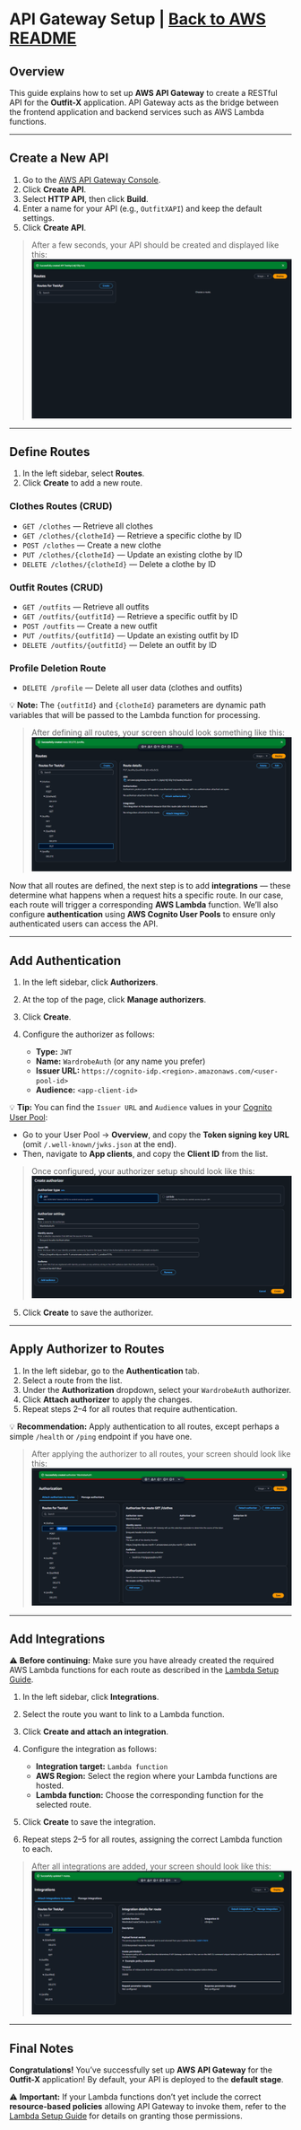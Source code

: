 # API Gateway Setup | [Back to AWS README](/aws/README.md)

## Overview

This guide explains how to set up **AWS API Gateway** to create a RESTful API for the **Outfit-X** application.
API Gateway acts as the bridge between the frontend application and backend services such as AWS Lambda functions.

---

## Create a New API

1. Go to the [AWS API Gateway Console](https://console.aws.amazon.com/apigateway/home).
2. Click **Create API**.
3. Select **HTTP API**, then click **Build**.
4. Enter a name for your API (e.g., `OutfitXAPI`) and keep the default settings.
5. Click **Create API**.

> After a few seconds, your API should be created and displayed like this:
> ![API Gateway Overview](/aws/assets/steps_screen_shots/create_apigateway.png)

---

## Define Routes

1. In the left sidebar, select **Routes**.
2. Click **Create** to add a new route.

### Clothes Routes (CRUD)

- `GET /clothes` — Retrieve all clothes
- `GET /clothes/{clotheId}` — Retrieve a specific clothe by ID
- `POST /clothes` — Create a new clothe
- `PUT /clothes/{clotheId}` — Update an existing clothe by ID
- `DELETE /clothes/{clotheId}` — Delete a clothe by ID

### Outfit Routes (CRUD)

- `GET /outfits` — Retrieve all outfits
- `GET /outfits/{outfitId}` — Retrieve a specific outfit by ID
- `POST /outfits` — Create a new outfit
- `PUT /outfits/{outfitId}` — Update an existing outfit by ID
- `DELETE /outfits/{outfitId}` — Delete an outfit by ID

### Profile Deletion Route

- `DELETE /profile` — Delete all user data (clothes and outfits)

💡 **Note:** The `{outfitId}` and `{clotheId}` parameters are dynamic path variables that will be passed to the Lambda function for processing.

> After defining all routes, your screen should look something like this:
> ![API Gateway Routes](/aws/assets/steps_screen_shots/addrouters_apigateway.png)

Now that all routes are defined, the next step is to add **integrations** — these determine what happens when a request hits a specific route.
In our case, each route will trigger a corresponding **AWS Lambda** function.
We’ll also configure **authentication** using **AWS Cognito User Pools** to ensure only authenticated users can access the API.

---

## Add Authentication

1. In the left sidebar, click **Authorizers**.
2. At the top of the page, click **Manage authorizers**.
3. Click **Create**.
4. Configure the authorizer as follows:

   - **Type:** `JWT`
   - **Name:** `WardrobeAuth` (or any name you prefer)
   - **Issuer URL:** `https://cognito-idp.<region>.amazonaws.com/<user-pool-id>`
   - **Audience:** `<app-client-id>`

💡 **Tip:**
You can find the `Issuer URL` and `Audience` values in your [Cognito User Pool](https://console.aws.amazon.com/cognito/home):

- Go to your User Pool → **Overview**, and copy the **Token signing key URL** (omit `/.well-known/jwks.json` at the end).
- Then, navigate to **App clients**, and copy the **Client ID** from the list.

> Once configured, your authorizer setup should look like this:
> ![API Gateway Authorizer](/aws/assets/steps_screen_shots/create_auth_apigateway.png)

5. Click **Create** to save the authorizer.

---

## Apply Authorizer to Routes

1. In the left sidebar, go to the **Authentication** tab.
2. Select a route from the list.
3. Under the **Authorization** dropdown, select your `WardrobeAuth` authorizer.
4. Click **Attach authorizer** to apply the changes.
5. Repeat steps 2–4 for all routes that require authentication.

💡 **Recommendation:**
Apply authentication to all routes, except perhaps a simple `/health` or `/ping` endpoint if you have one.

> After applying the authorizer to all routes, your screen should look like this:
> ![API Gateway Apply Authorizer](/aws/assets/steps_screen_shots/apply_auth_apigateway.png)

---

## Add Integrations

⚠️ **Before continuing:**
Make sure you have already created the required AWS Lambda functions for each route as described in the [Lambda Setup Guide](/aws/LambdaSetup.md).

1. In the left sidebar, click **Integrations**.
2. Select the route you want to link to a Lambda function.
3. Click **Create and attach an integration**.
4. Configure the integration as follows:

   - **Integration target:** `Lambda function`
   - **AWS Region:** Select the region where your Lambda functions are hosted.
   - **Lambda function:** Choose the corresponding function for the selected route.

5. Click **Create** to save the integration.
6. Repeat steps 2–5 for all routes, assigning the correct Lambda function to each.

> After all integrations are added, your screen should look like this:
> ![API Gateway Integrations](/aws/assets/steps_screen_shots/added_integration_apigateway.png)

---

## Final Notes

**Congratulations!** You’ve successfully set up **AWS API Gateway** for the **Outfit-X** application!
By default, your API is deployed to the **default stage**.

⚠️ **Important:**
If your Lambda functions don’t yet include the correct **resource-based policies** allowing API Gateway to invoke them, refer to the [Lambda Setup Guide](/aws/LambdaSetup.md) for details on granting those permissions.
